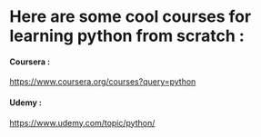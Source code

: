# Here are some cool courses for learning python from scratch :
  #### Coursera :
  https://www.coursera.org/courses?query=python
  
  #### Udemy :
  https://www.udemy.com/topic/python/

